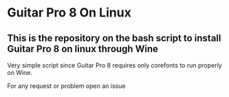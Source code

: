 # Guitar Pro 8 On Linux

## This is the repository on the bash script to install Guitar Pro 8 on linux through Wine

Very simple script since Guitar Pro 8 requires only corefonts to run properly on Wine.

For any request or problem open an issue